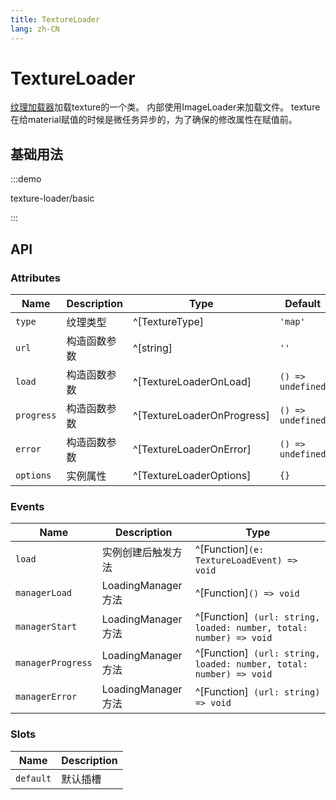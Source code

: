 ```yaml
---
title: TextureLoader
lang: zh-CN
---
```


# TextureLoader

[纹理加载器](https://threejs.org/docs/index.html?q=TextureLoader#api/zh/loaders/TextureLoader)加载texture的一个类。 内部使用ImageLoader来加载文件。
texture在给material赋值的时候是微任务异步的，为了确保的修改属性在赋值前。
## 基础用法

:::demo

texture-loader/basic

:::

## API

### Attributes

| Name       | Description  | Type                       | Default           | Required |
| ---------- | ------------ | -------------------------- | ----------------- | -------- |
| `type`     | 纹理类型     | ^[TextureType]             | `'map'`           | Yes      |
| `url`      | 构造函数参数 | ^[string]                  | `''`              | Yes      |
| `load`     | 构造函数参数 | ^[TextureLoaderOnLoad]     | `() => undefined` | No       |
| `progress` | 构造函数参数 | ^[TextureLoaderOnProgress] | `() => undefined` | No       |
| `error`    | 构造函数参数 | ^[TextureLoaderOnError]    | `() => undefined` | No       |
| `options`  | 实例属性     | ^[TextureLoaderOptions]    | `{}`              | No       |


### Events

| Name              | Description        | Type                                                               |
| ----------------- | ------------------ | ------------------------------------------------------------------ |
| `load`            | 实例创建后触发方法 | ^[Function]`(e: TextureLoadEvent) => void`                         |
| `managerLoad`     | LoadingManager方法 | ^[Function]`() => void`                                            |
| `managerStart`    | LoadingManager方法 | ^[Function]` (url: string, loaded: number, total: number) => void` |
| `managerProgress` | LoadingManager方法 | ^[Function]` (url: string, loaded: number, total: number) => void` |
| `managerError`    | LoadingManager方法 | ^[Function]` (url: string) => void`                                |

### Slots

| Name      | Description |
| --------- | ----------- |
| `default` | 默认插槽    |
